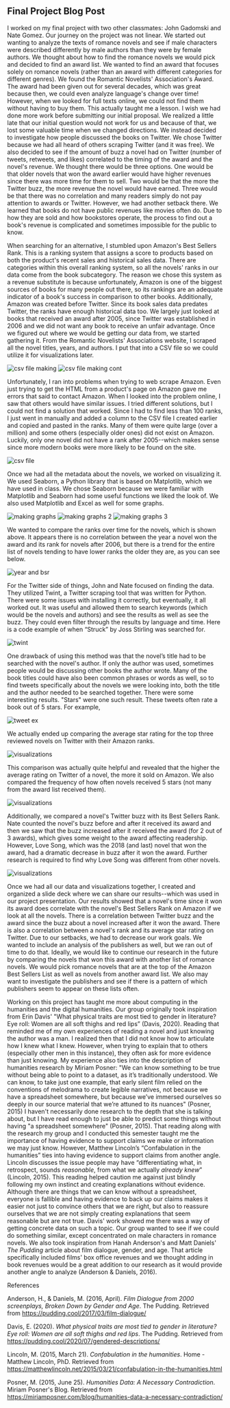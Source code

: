 ## Final Project Blog Post


I worked on my final project with two other classmates: John Gadomski and Nate Gomez. Our journey on the project was not linear. We started out wanting to analyze the texts of romance novels and see if male characters were described differently by male authors than they were by female authors. We thought about how to find the romance novels we would pick and decided to find an award list. We wanted to find an award that focuses solely on romance novels (rather than an award with different categories for different genres). We found the Romantic Novelists' Association's Award. The award had been given out for several decades, which was great because then, we could even analyze language's change over time! However, when we looked for full texts online, we could not find them without having to buy them. This actually taught me a lesson. I wish we had done more work before submitting our initial proposal. We realized a little late that our initial question would not work for us and because of that, we lost some valuable time when we changed directions. We instead decided to investigate how people discussed the books on Twitter. We chose Twitter because we had all heard of others scraping Twitter (and it was free). We also decided to see if the amount of buzz a novel had on Twitter (number of tweets, retweets, and likes) correlated to the timing of the award and the novel's revenue. We thought there would be three options. One would be that older novels that won the award earlier would have higher revenues since there was more time for them to sell. Two would be that the more the Twitter buzz, the more revenue the novel would have earned. Three would be that there was no correlation and many readers simply do not pay attention to awards or Twitter. However, we had another setback there. We learned that books do not have public revenues like movies often do. Due to how they are sold and how bookstores operate, the process to find out a book's revenue is complicated and sometimes impossible for the public to know. 


When searching for an alternative, I stumbled upon Amazon's Best Sellers Rank. This is a ranking system that assigns a score to products based on both the product's recent sales and historical sales data. There are categories within this overall ranking system, so all the novels' ranks in our data come from the book subcategory. The reason we chose this system as a revenue substitute is because unfortunately, Amazon is one of the biggest sources of books for many people out there, so its rankings are an adequate indicator of a book's success in comparison to other books. Additionally, Amazon was created before Twitter. Since its book sales data predates Twitter, the ranks have enough historical data too. We largely just looked at books that received an award after 2005, since Twitter was established in 2006 and we did not want any book to receive an unfair advantage. Once we figured out where we would be getting our data from, we started gathering it. From the Romantic Novelists' Associations website, I scraped all the novel titles, years, and authors. I put that into a CSV file so we could utilize it for visualizations later.  
 

![csv file making](https://github.com/dracoeye/is310groupproject/blob/main/Picture1.png)
![csv file making cont](https://github.com/dracoeye/is310groupproject/blob/main/Picture2.png)


Unfortunately, I ran into problems when trying to web scrape Amazon. Even just trying to get the HTML from a product's page on Amazon gave me errors that said to contact Amazon. When I looked into the problem online, I saw that others would have similar issues. I tried different solutions, but I could not find a solution that worked. Since I had to find less than 100 ranks, I just went in manually and added a column to the CSV file I created earlier and copied and pasted in the ranks. Many of them were quite large (over a million) and some others (especially older ones) did not exist on Amazon. Luckily, only one novel did not have a rank after 2005--which makes sense since more modern books were more likely to be found on the site.  


![csv file](https://github.com/dracoeye/is310groupproject/blob/main/Picture3.png)


Once we had all the metadata about the novels, we worked on visualizing it. We used Seaborn, a Python library that is based on Matplotlib, which we have used in class. We chose Seaborn because we were familiar with Matplotlib and Seaborn had some useful functions we liked the look of. We also used Matplotlib and Excel as well for some graphs. 


![making graphs](https://github.com/dracoeye/is310groupproject/blob/main/Picture4.png)
![making graphs 2](https://github.com/dracoeye/is310groupproject/blob/main/Picture5.png)
![making graphs 3](https://github.com/dracoeye/is310groupproject/blob/main/Picture6.png)
 

We wanted to compare the ranks over time for the novels, which is shown above. It appears there is no correlation between the year a novel won the award and its rank for novels after 2006, but there is a trend for the entire list of novels tending to have lower ranks the older they are, as you can see below.


![year and bsr](https://github.com/dracoeye/is310groupproject/blob/main/Picture7.png)


For the Twitter side of things, John and Nate focused on finding the data. They utilized Twint, a Twitter scraping tool that was written for Python. There were some issues with installing it correctly, but eventually, it all worked out. It was useful and allowed them to search keywords (which would be the novels and authors) and see the results as well as see the buzz. They could even filter through the results by language and time. Here is a code example of when “Struck” by Joss Stirling was searched for.


![twint](https://github.com/dracoeye/is310groupproject/blob/main/Picture8.png)


One drawback of using this method was that the novel’s title had to be searched with the novel's author. If only the author was used, sometimes people would be discussing other books the author wrote. Many of the book titles could have also been common phrases or words as well, so to find tweets specifically about the novels we were looking into, both the title and the author needed to be searched together. There were some interesting results. "Stars" were one such result. These tweets often rate a book out of 5 stars. For example,   


![tweet ex](https://github.com/dracoeye/is310groupproject/blob/main/Picture9.png)


We actually ended up comparing the average star rating for the top three reviewed novels on Twitter with their Amazon ranks.  


![visualizations](https://github.com/dracoeye/is310groupproject/blob/main/Picture10.png)


This comparison was actually quite helpful and revealed that the higher the average rating on Twitter of a novel, the more it sold on Amazon. We also compared the frequency of how often novels received 5 stars (not many from the award list received them). 


![visualizations](https://github.com/dracoeye/is310groupproject/blob/main/Picture11.png)


Additionally, we compared a novel's Twitter buzz with its Best Sellers Rank. Nate counted the novel's buzz before and after it received its award and then we saw that the buzz increased after it received the award (for 2 out of 3 awards), which gives some weight to the award affecting readership. However, Love Song, which was the 2018 (and last) novel that won the award, had a dramatic decrease in buzz after it won the award. Further research is required to find why Love Song was different from other novels.
 

![visualizations](https://github.com/dracoeye/is310groupproject/blob/main/Picture12.png)


Once we had all our data and visualizations together, I created and organized a slide deck where we can share our results--which was used in our project presentation. Our results showed that a novel's time since it won its award does correlate with the novel's Best Sellers Rank on Amazon if we look at all the novels. There is a correlation between Twitter buzz and the award since the buzz about a novel increased after it won the award. There is also a correlation between a novel's rank and its average star rating on Twitter. Due to our setbacks, we had to decrease our work goals. We wanted to include an analysis of the publishers as well, but we ran out of time to do that. Ideally, we would like to continue our research in the future by comparing the novels that won this award with another list of romance novels. We would pick romance novels that are at the top of the Amazon Best Sellers List as well as novels from another award list. We also may want to investigate the publishers and see if there is a pattern of which publishers seem to appear on these lists often.  


Working on this project has taught me more about computing in the humanities and the digital humanities. Our group originally took inspiration from Erin Davis' "What physical traits are most tied to gender in literature? Eye roll: Women are all soft thighs and red lips” (Davis, 2020). Reading that reminded me of my own experiences of reading a novel and just knowing the author was a man. I realized then that I did not know how to articulate how I knew what I knew. However, when trying to explain that to others (especially other men in this instance), they often ask for more evidence than just knowing. My experience also ties into the description of humanities research by Miriam Posner: "We can know something to be true without being able to point to a dataset, as it’s traditionally understood. We can know, to take just one example, that early silent film relied on the conventions of melodrama to create legible narratives, not because we have a spreadsheet somewhere, but because we’ve immersed ourselves so deeply in our source material that we’re attuned to its nuances" (Posner, 2015) I haven't necessarily done research to the depth that she is talking about, but I have read enough to just be able to predict some things without having "a spreadsheet somewhere" (Posner, 2015). That reading along with the research my group and I conducted this semester taught me the importance of having evidence to support claims we make or information we may just know. 
However, Matthew Lincoln’s “Confabulation in the humanities” ties into having evidence to support claims from another angle. Lincoln discusses the issue people may have “differentiating what, in retrospect, sounds *reasonable*, from what we actually *already knew*” (Lincoln, 2015). This reading helped caution me against just blindly following my own instinct and creating explanations without evidence. Although there are things that we can know without a spreadsheet, everyone is fallible and having evidence to back up our claims makes it easier not just to convince others that we are right, but also to reassure ourselves that we are not simply creating explanations that seem reasonable but are not true. 
Davis' work showed me there was a way of getting concrete data on such a topic. Our group wanted to see if we could do something similar, except concentrated on male characters in romance novels. We also took inspiration from Hanah Anderson's and Matt Daniels' *The Pudding* article about film dialogue, gender, and age. That article specifically included films' box office revenues and we thought adding in book revenues would be a great addition to our research as it would provide another angle to analyze (Anderson & Daniels, 2016). 

References


Anderson, H., & Daniels, M. (2016, April). *Film Dialogue from 2000 screenplays, Broken Down by Gender and Age*. The Pudding. Retrieved from https://pudding.cool/2017/03/film-dialogue/ 

Davis, E. (2020). *What physical traits are most tied to gender in literature? Eye roll: Women are all soft thighs and red lips*. The Pudding. Retrieved from https://pudding.cool/2020/07/gendered-descriptions/ 

Lincoln, M. (2015, March 21). *Confabulation in the humanities*. Home - Matthew Lincoln, PhD. Retrieved from https://matthewlincoln.net/2015/03/21/confabulation-in-the-humanities.html 

Posner, M. (2015, June 25). *Humanities Data: A Necessary Contradiction*. Miriam Posner's Blog. Retrieved from https://miriamposner.com/blog/humanities-data-a-necessary-contradiction/ 


